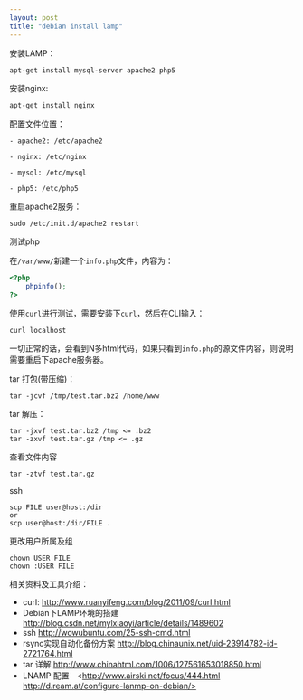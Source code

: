 ```yaml
---
layout: post
title: "debian install lamp"
---
```


安装LAMP：
```bash
apt-get install mysql-server apache2 php5
```

安装nginx:
```bash
apt-get install nginx
```

配置文件位置：

```
- apache2: /etc/apache2

- nginx: /etc/nginx

- mysql: /etc/mysql

- php5: /etc/php5
```

重启apache2服务：
```
sudo /etc/init.d/apache2 restart
```

测试php

在``/var/www/``新建一个``info.php``文件，内容为：
```php
<?php
    phpinfo();
?>
```

使用``curl``进行测试，需要安装下``curl``，然后在CLI输入：
```
curl localhost
```

一切正常的话，会看到N多html代码，如果只看到``info.php``的源文件内容，则说明需要重启下apache服务器。

tar 打包(带压缩)：
```
tar -jcvf /tmp/test.tar.bz2 /home/www
```

tar 解压：
```
tar -jxvf test.tar.bz2 /tmp <= .bz2
tar -zxvf test.tar.gz /tmp <= .gz
```

查看文件内容
```
tar -ztvf test.tar.gz
```

ssh
```
scp FILE user@host:/dir
or
scp user@host:/dir/FILE .
```
更改用户所属及组
```
chown USER FILE
chown :USER FILE
```

相关资料及工具介绍：

- curl: <http://www.ruanyifeng.com/blog/2011/09/curl.html>
- Debian下LAMP环境的搭建 <http://blog.csdn.net/mylxiaoyi/article/details/1489602>
- ssh <http://wowubuntu.com/25-ssh-cmd.html>
- rsync实现自动化备份方案 <http://blog.chinaunix.net/uid-23914782-id-2721764.html>
- tar 详解 <http://www.chinahtml.com/1006/127561653018850.html>
- LNAMP 配置　<http://www.airski.net/focus/444.html  http://d.ream.at/configure-lanmp-on-debian/>
